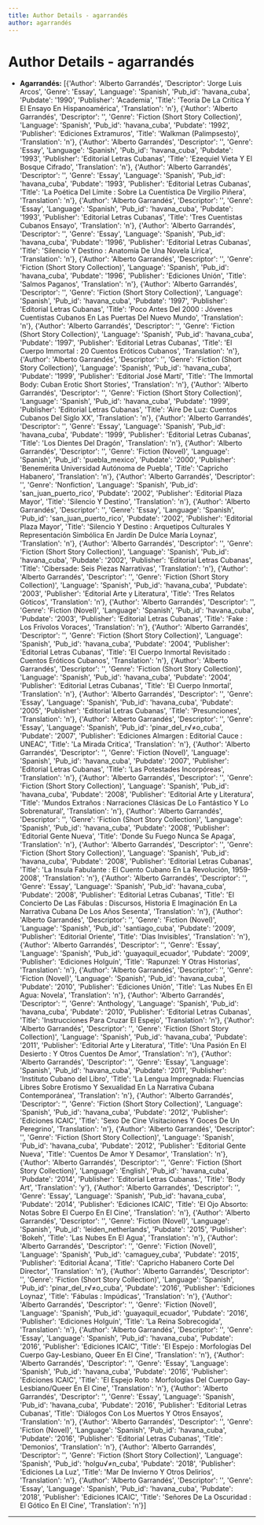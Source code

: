 ```yaml
---
title: Author Details - agarrandés
author: agarrandés
---
```


# Author Details - agarrandés

<ul>
    <li><strong>Agarrandés:</strong> [{'Author': 'Alberto Garrandés', 'Descriptor': 'Jorge Luis Arcos', 'Genre': 'Essay', 'Language': 'Spanish', 'Pub_id': 'havana_cuba', 'Pubdate': '1990', 'Publisher': 'Academia', 'Title': 'Teoría De La Crítica Y El Ensayo En Hispanoamérica', 'Translation': 'n'}, {'Author': 'Alberto Garrandés', 'Descriptor': '', 'Genre': 'Fiction (Short Story Collection)', 'Language': 'Spanish', 'Pub_id': 'havana_cuba', 'Pubdate': '1992', 'Publisher': 'Ediciones Extramuros', 'Title': 'Walkman (Palimpsesto)', 'Translation': 'n'}, {'Author': 'Alberto Garrandés', 'Descriptor': '', 'Genre': 'Essay', 'Language': 'Spanish', 'Pub_id': 'havana_cuba', 'Pubdate': '1993', 'Publisher': 'Editorial Letras Cubanas', 'Title': 'Ezequiel Vieta Y El Bosque Cifrado', 'Translation': 'n'}, {'Author': 'Alberto Garrandés', 'Descriptor': '', 'Genre': 'Essay', 'Language': 'Spanish', 'Pub_id': 'havana_cuba', 'Pubdate': '1993', 'Publisher': 'Editorial Letras Cubanas', 'Title': 'La Poética Del Límite : Sobre La Cuentística De Virgilio Piñera', 'Translation': 'n'}, {'Author': 'Alberto Garrandés', 'Descriptor': '', 'Genre': 'Essay', 'Language': 'Spanish', 'Pub_id': 'havana_cuba', 'Pubdate': '1993', 'Publisher': 'Editorial Letras Cubanas', 'Title': 'Tres Cuentistas Cubanos Ensayo', 'Translation': 'n'}, {'Author': 'Alberto Garrandés', 'Descriptor': '', 'Genre': 'Essay', 'Language': 'Spanish', 'Pub_id': 'havana_cuba', 'Pubdate': '1996', 'Publisher': 'Editorial Letras Cubanas', 'Title': 'Silencio Y Destino : Anatomía De Una Novela Lírica', 'Translation': 'n'}, {'Author': 'Alberto Garrandés', 'Descriptor': '', 'Genre': 'Fiction (Short Story Collection)', 'Language': 'Spanish', 'Pub_id': 'havana_cuba', 'Pubdate': '1996', 'Publisher': 'Ediciones Unión', 'Title': 'Salmos Paganos', 'Translation': 'n'}, {'Author': 'Alberto Garrandés', 'Descriptor': '', 'Genre': 'Fiction (Short Story Collection)', 'Language': 'Spanish', 'Pub_id': 'havana_cuba', 'Pubdate': '1997', 'Publisher': 'Editorial Letras Cubanas', 'Title': 'Poco Antes Del 2000 : Jóvenes Cuentistas Cubanos En Las Puertas Del Nuevo Mundo', 'Translation': 'n'}, {'Author': 'Alberto Garrandés', 'Descriptor': '', 'Genre': 'Fiction (Short Story Collection)', 'Language': 'Spanish', 'Pub_id': 'havana_cuba', 'Pubdate': '1997', 'Publisher': 'Editorial Letras Cubanas', 'Title': 'El Cuerpo Immortal : 20 Cuentos Eróticos Cubanos', 'Translation': 'n'}, {'Author': 'Alberto Garrandés', 'Descriptor': '', 'Genre': 'Fiction (Short Story Collection)', 'Language': 'Spanish', 'Pub_id': 'havana_cuba', 'Pubdate': '1999', 'Publisher': 'Editorial José Martí', 'Title': 'The Immortal Body: Cuban Erotic Short Stories', 'Translation': 'n'}, {'Author': 'Alberto Garrandés', 'Descriptor': '', 'Genre': 'Fiction (Short Story Collection)', 'Language': 'Spanish', 'Pub_id': 'havana_cuba', 'Pubdate': '1999', 'Publisher': 'Editorial Letras Cubanas', 'Title': 'Aire De Luz: Cuentos Cubanos Del Siglo XX', 'Translation': 'n'}, {'Author': 'Alberto Garrandés', 'Descriptor': '', 'Genre': 'Essay', 'Language': 'Spanish', 'Pub_id': 'havana_cuba', 'Pubdate': '1999', 'Publisher': 'Editorial Letras Cubanas', 'Title': 'Los Dientes Del Dragón', 'Translation': 'n'}, {'Author': 'Alberto Garrandés', 'Descriptor': '', 'Genre': 'Fiction (Novel)', 'Language': 'Spanish', 'Pub_id': 'puebla_mexico', 'Pubdate': '2000', 'Publisher': 'Benemérita Universidad Autónoma de Puebla', 'Title': 'Capricho Habanero', 'Translation': 'n'}, {'Author': 'Alberto Garrandés', 'Descriptor': '', 'Genre': 'Nonfiction', 'Language': 'Spanish', 'Pub_id': 'san_juan_puerto_rico', 'Pubdate': '2002', 'Publisher': 'Editorial Plaza Mayor', 'Title': 'Silencio Y Destino', 'Translation': 'n'}, {'Author': 'Alberto Garrandés', 'Descriptor': '', 'Genre': 'Essay', 'Language': 'Spanish', 'Pub_id': 'san_juan_puerto_rico', 'Pubdate': '2002', 'Publisher': 'Editorial Plaza Mayor', 'Title': 'Silencio Y Destino : Arquetipos Culturales Y Representación Simbólica En Jardín De Dulce María Loynaz', 'Translation': 'n'}, {'Author': 'Alberto Garrandés', 'Descriptor': '', 'Genre': 'Fiction (Short Story Collection)', 'Language': 'Spanish', 'Pub_id': 'havana_cuba', 'Pubdate': '2002', 'Publisher': 'Editorial Letras Cubanas', 'Title': 'Cibersade: Seis Piezas Narrativas', 'Translation': 'n'}, {'Author': 'Alberto Garrandés', 'Descriptor': '', 'Genre': 'Fiction (Short Story Collection)', 'Language': 'Spanish', 'Pub_id': 'havana_cuba', 'Pubdate': '2003', 'Publisher': 'Editorial Arte y Literatura', 'Title': 'Tres Relatos Góticos', 'Translation': 'n'}, {'Author': 'Alberto Garrandés', 'Descriptor': '', 'Genre': 'Fiction (Novel)', 'Language': 'Spanish', 'Pub_id': 'havana_cuba', 'Pubdate': '2003', 'Publisher': 'Editorial Letras Cubanas', 'Title': 'Fake : Los Frívolos Voraces', 'Translation': 'n'}, {'Author': 'Alberto Garrandés', 'Descriptor': '', 'Genre': 'Fiction (Short Story Collection)', 'Language': 'Spanish', 'Pub_id': 'havana_cuba', 'Pubdate': '2004', 'Publisher': 'Editorial Letras Cubanas', 'Title': 'El Cuerpo Inmortal Revisitado : Cuentos Eróticos Cubanos', 'Translation': 'n'}, {'Author': 'Alberto Garrandés', 'Descriptor': '', 'Genre': 'Fiction (Short Story Collection)', 'Language': 'Spanish', 'Pub_id': 'havana_cuba', 'Pubdate': '2004', 'Publisher': 'Editorial Letras Cubanas', 'Title': 'El Cuerpo Inmortal', 'Translation': 'n'}, {'Author': 'Alberto Garrandés', 'Descriptor': '', 'Genre': 'Essay', 'Language': 'Spanish', 'Pub_id': 'havana_cuba', 'Pubdate': '2005', 'Publisher': 'Editorial Letras Cubanas', 'Title': 'Presunciones', 'Translation': 'n'}, {'Author': 'Alberto Garrandés', 'Descriptor': '', 'Genre': 'Essay', 'Language': 'Spanish', 'Pub_id': 'pinar_del_r√≠o_cuba', 'Pubdate': '2007', 'Publisher': 'Ediciones Almargen : Editorial Cauce : UNEAC', 'Title': 'La Mirada Critica', 'Translation': 'n'}, {'Author': 'Alberto Garrandés', 'Descriptor': '', 'Genre': 'Fiction (Novel)', 'Language': 'Spanish', 'Pub_id': 'havana_cuba', 'Pubdate': '2007', 'Publisher': 'Editorial Letras Cubanas', 'Title': 'Las Potestades Incorpóreas', 'Translation': 'n'}, {'Author': 'Alberto Garrandés', 'Descriptor': '', 'Genre': 'Fiction (Short Story Collection)', 'Language': 'Spanish', 'Pub_id': 'havana_cuba', 'Pubdate': '2008', 'Publisher': 'Editorial Arte y Literatura', 'Title': 'Mundos Extraños : Narraciones Clásicas De Lo Fantástico Y Lo Sobrenatural', 'Translation': 'n'}, {'Author': 'Alberto Garrandés', 'Descriptor': '', 'Genre': 'Fiction (Short Story Collection)', 'Language': 'Spanish', 'Pub_id': 'havana_cuba', 'Pubdate': '2008', 'Publisher': 'Editorial Gente Nueva', 'Title': 'Donde Su Fuego Nunca Se Apaga', 'Translation': 'n'}, {'Author': 'Alberto Garrandés', 'Descriptor': '', 'Genre': 'Fiction (Short Story Collection)', 'Language': 'Spanish', 'Pub_id': 'havana_cuba', 'Pubdate': '2008', 'Publisher': 'Editorial Letras Cubanas', 'Title': 'La Insula Fabulante : El Cuento Cubano En La Revolución, 1959-2008', 'Translation': 'n'}, {'Author': 'Alberto Garrandés', 'Descriptor': '', 'Genre': 'Essay', 'Language': 'Spanish', 'Pub_id': 'havana_cuba', 'Pubdate': '2008', 'Publisher': 'Editorial Letras Cubanas', 'Title': 'El Concierto De Las Fábulas : Discursos, Historia E Imaginación En La Narrativa Cubana De Los Años Sesenta', 'Translation': 'n'}, {'Author': 'Alberto Garrandés', 'Descriptor': '', 'Genre': 'Fiction (Novel)', 'Language': 'Spanish', 'Pub_id': 'santiago_cuba', 'Pubdate': '2009', 'Publisher': 'Editorial Oriente', 'Title': 'Días Invisibles', 'Translation': 'n'}, {'Author': 'Alberto Garrandés', 'Descriptor': '', 'Genre': 'Essay', 'Language': 'Spanish', 'Pub_id': 'guayaquil_ecuador', 'Pubdate': '2009', 'Publisher': 'Ediciones Holguín', 'Title': 'Rapunzel: Y Otras Historias', 'Translation': 'n'}, {'Author': 'Alberto Garrandés', 'Descriptor': '', 'Genre': 'Fiction (Novel)', 'Language': 'Spanish', 'Pub_id': 'havana_cuba', 'Pubdate': '2010', 'Publisher': 'Ediciones Unión', 'Title': 'Las Nubes En El Agua: Novela', 'Translation': 'n'}, {'Author': 'Alberto Garrandés', 'Descriptor': '', 'Genre': 'Anthology', 'Language': 'Spanish', 'Pub_id': 'havana_cuba', 'Pubdate': '2010', 'Publisher': 'Editorial Letras Cubanas', 'Title': 'Instrucciones Para Cruzar El Espejo', 'Translation': 'n'}, {'Author': 'Alberto Garrandés', 'Descriptor': '', 'Genre': 'Fiction (Short Story Collection)', 'Language': 'Spanish', 'Pub_id': 'havana_cuba', 'Pubdate': '2011', 'Publisher': 'Editorial Arte y Literatura', 'Title': 'Una Pasión En El Desierto : Y Otros Cuentos De Amor', 'Translation': 'n'}, {'Author': 'Alberto Garrandés', 'Descriptor': '', 'Genre': 'Essay', 'Language': 'Spanish', 'Pub_id': 'havana_cuba', 'Pubdate': '2011', 'Publisher': 'Instituto Cubano del Libro', 'Title': 'La Lengua Impregnada: Fluencias Libres Sobre Erotismo Y Sexualidad En La Narrativa Cubana Contemporánea', 'Translation': 'n'}, {'Author': 'Alberto Garrandés', 'Descriptor': '', 'Genre': 'Fiction (Short Story Collection)', 'Language': 'Spanish', 'Pub_id': 'havana_cuba', 'Pubdate': '2012', 'Publisher': 'Ediciones ICAIC', 'Title': 'Sexo De Cine Visitaciones Y Goces De Un Peregrino', 'Translation': 'n'}, {'Author': 'Alberto Garrandés', 'Descriptor': '', 'Genre': 'Fiction (Short Story Collection)', 'Language': 'Spanish', 'Pub_id': 'havana_cuba', 'Pubdate': '2012', 'Publisher': 'Editorial Gente Nueva', 'Title': 'Cuentos De Amor Y Desamor', 'Translation': 'n'}, {'Author': 'Alberto Garrandés', 'Descriptor': '', 'Genre': 'Fiction (Short Story Collection)', 'Language': 'English', 'Pub_id': 'havana_cuba', 'Pubdate': '2014', 'Publisher': 'Editorial Letras Cubanas.', 'Title': 'Body Art', 'Translation': 'y'}, {'Author': 'Alberto Garrandés', 'Descriptor': '', 'Genre': 'Essay', 'Language': 'Spanish', 'Pub_id': 'havana_cuba', 'Pubdate': '2014', 'Publisher': 'Ediciones ICAIC', 'Title': 'El Ojo Absorto: Notas Sobre El Cuerpo En El Cine', 'Translation': 'n'}, {'Author': 'Alberto Garrandés', 'Descriptor': '', 'Genre': 'Fiction (Novel)', 'Language': 'Spanish', 'Pub_id': 'leiden_netherlands', 'Pubdate': '2015', 'Publisher': 'Bokeh', 'Title': 'Las Nubes En El Agua', 'Translation': 'n'}, {'Author': 'Alberto Garrandés', 'Descriptor': '', 'Genre': 'Fiction (Novel)', 'Language': 'Spanish', 'Pub_id': 'camaguey_cuba', 'Pubdate': '2015', 'Publisher': 'Editorial Ácana', 'Title': 'Capricho Habanero Corte Del Director', 'Translation': 'n'}, {'Author': 'Alberto Garrandés', 'Descriptor': '', 'Genre': 'Fiction (Short Story Collection)', 'Language': 'Spanish', 'Pub_id': 'pinar_del_r√≠o_cuba', 'Pubdate': '2016', 'Publisher': 'Ediciones Loynaz', 'Title': 'Fábulas : Impúdicas', 'Translation': 'n'}, {'Author': 'Alberto Garrandés', 'Descriptor': '', 'Genre': 'Fiction (Novel)', 'Language': 'Spanish', 'Pub_id': 'guayaquil_ecuador', 'Pubdate': '2016', 'Publisher': 'Ediciones Holguín', 'Title': 'La Reina Sobrecogida', 'Translation': 'n'}, {'Author': 'Alberto Garrandés', 'Descriptor': '', 'Genre': 'Essay', 'Language': 'Spanish', 'Pub_id': 'havana_cuba', 'Pubdate': '2016', 'Publisher': 'Ediciones ICAIC', 'Title': 'El Espejo : Morfologías Del Cuerpo Gay-Lesbiano, Queer En El Cine', 'Translation': 'n'}, {'Author': 'Alberto Garrandés', 'Descriptor': '', 'Genre': 'Essay', 'Language': 'Spanish', 'Pub_id': 'havana_cuba', 'Pubdate': '2016', 'Publisher': 'Ediciones ICAIC', 'Title': 'El Espejo Roto : Morfologías Del Cuerpo Gay-Lesbiano/Queer En El Cine', 'Translation': 'n'}, {'Author': 'Alberto Garrandés', 'Descriptor': '', 'Genre': 'Essay', 'Language': 'Spanish', 'Pub_id': 'havana_cuba', 'Pubdate': '2016', 'Publisher': 'Editorial Letras Cubanas', 'Title': 'Diálogos Con Los Muertos Y Otros Ensayos', 'Translation': 'n'}, {'Author': 'Alberto Garrandés', 'Descriptor': '', 'Genre': 'Fiction (Novel)', 'Language': 'Spanish', 'Pub_id': 'havana_cuba', 'Pubdate': '2016', 'Publisher': 'Editorial Letras Cubanas', 'Title': 'Demonios', 'Translation': 'n'}, {'Author': 'Alberto Garrandés', 'Descriptor': '', 'Genre': 'Fiction (Short Story Collection)', 'Language': 'Spanish', 'Pub_id': 'holgu√≠n_cuba', 'Pubdate': '2018', 'Publisher': 'Ediciones La Luz', 'Title': 'Mar De Invierno Y Otros Delirios', 'Translation': 'n'}, {'Author': 'Alberto Garrandés', 'Descriptor': '', 'Genre': 'Essay', 'Language': 'Spanish', 'Pub_id': 'havana_cuba', 'Pubdate': '2018', 'Publisher': 'Ediciones ICAIC', 'Title': 'Señores De La Oscuridad : El Gótico En El Cine', 'Translation': 'n'}]</li>
</ul>
<hr>
